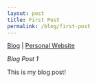 ```yaml
---
layout: post
title: First Post
permalink: /blog/first-post
---
```


[Blog](https://cameronntaylor.github.io/blog/) | [Personal Website](https://cameronntaylor.github.io/)

*Blog Post 1*

This is my blog post!
